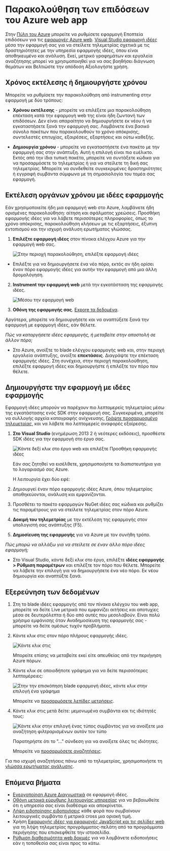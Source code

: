 <properties
    pageTitle="Παρακολούθηση των επιδόσεων εφαρμογής Azure web | Microsoft Azure"
    description="Εφαρμογή παρακολούθησης επιδόσεων για εφαρμογές Azure web. Γράφημα φόρτωση και ο χρόνος απόκρισης, πληροφορίες για τις εξαρτήσεις και Ορισμός ειδοποιήσεων για την απόδοση."
    services="application-insights"
    documentationCenter=".net"
    authors="alancameronwills"
    manager="douge"/>

<tags
    ms.service="azure-portal"
    ms.workload="na"
    ms.tgt_pltfrm="na"
    ms.devlang="na"
    ms.topic="article"
    ms.date="10/24/2016"
    ms.author="awills"/>

# <a name="monitor-azure-web-app-performance"></a>Παρακολούθηση των επιδόσεων του Azure web app

Στην [Πύλη του Azure](https://portal.azure.com) μπορείτε να ρυθμίσετε εφαρμογή Εποπτεία επιδόσεων για τις [εφαρμογές Azure web](../app-service-web/app-service-web-overview.md). [Visual Studio εφαρμογή ιδέες](app-insights-overview.md) μέσα την εφαρμογή σας για να στείλετε τηλεμετρίας σχετικά με τις δραστηριότητες με την υπηρεσία εφαρμογής ιδέες, όπου είναι αποθηκευμένο και ανάλυση. Εκεί, μετρικό γραφημάτων και εργαλεία αναζήτησης μπορεί να χρησιμοποιηθεί για να σας βοηθήσει διάγνωση θεμάτων και Βελτιώστε την απόδοση Αξιολογήστε χρήση.

## <a name="run-time-or-build-time"></a>Χρόνος εκτέλεσης ή δημιουργήστε χρόνου

Μπορείτε να ρυθμίσετε την παρακολούθηση από instrumenting στην εφαρμογή με δύο τρόπους:

* **Χρόνου εκτέλεσης** - μπορείτε να επιλέξετε μια παρακολούθηση επέκταση κατά την εφαρμογή web της είναι ήδη ζωντανή των επιδόσεων. Δεν είναι απαραίτητο να δημιουργήσετε εκ νέου ή να εγκαταστήσετε ξανά την εφαρμογή σας. Λαμβάνετε ένα βασικό σύνολο πακέτων που παρακολουθούν το χρόνο απόκρισης, συντελεστές επιτυχίας, εξαιρέσεις, εξαρτήσεις και ούτω καθεξής. 
 
* **Δημιουργία χρόνου** - μπορείτε να εγκαταστήσετε ένα πακέτο με την εφαρμογή σας στην ανάπτυξη. Αυτή η επιλογή είναι πιο ευέλικτο. Εκτός από την ίδια τυπική πακέτα, μπορείτε να συντάξετε κώδικα για να προσαρμόσετε το τηλεμετρίας ή για να στείλετε τη δική σας τηλεμετρίας. Μπορείτε να συνδεθείτε συγκεκριμένες δραστηριότητες ή εγγραφή συμβάντα σύμφωνα με τη σημασιολογία του τομέα σας εφαρμογή. 

## <a name="run-time-instrumentation-with-application-insights"></a>Εκτέλεση οργάνων χρόνου με ιδέες εφαρμογής

Εάν χρησιμοποιείτε ήδη μια εφαρμογή web στο Azure, λαμβάνετε ήδη ορισμένες παρακολούθηση: αίτηση και σφάλματος χρεώσεις. Προσθήκη εφαρμογής ιδέες για να λάβετε περισσότερες πληροφορίες, όπως το χρόνο απόκρισης, παρακολούθηση κλήσεων με τις εξαρτήσεις, έξυπνη εντοπισμού και την ισχυρή ανάλυση ερωτήματος γλώσσας. 

1. **Επιλέξτε εφαρμογή ιδέες** στον πίνακα ελέγχου Azure για την εφαρμογή web σας.

    ![Στην περιοχή παρακολούθηση, επιλέξτε εφαρμογή ιδέες](./media/app-insights-azure-web-apps/05-extend.png)

 * Επιλέξτε για να δημιουργήσετε ένα νέο πόρο, εκτός αν ήδη ορίσει έναν πόρο εφαρμογής ιδέες για αυτήν την εφαρμογή από μια άλλη δρομολόγηση.

2. **Instrument την εφαρμογή web** μετά την εγκατάσταση της εφαρμογής ιδέες. 

    ![Μέσου την εφαρμογή web](./media/app-insights-azure-web-apps/restart-web-app-for-insights.png)

3. **Οθόνη της εφαρμογής σας**.  [Expore τα δεδομένα](#explore-the-data).

Αργότερα, μπορείτε να δημιουργήσετε και να αναπτύξετε ξανά την εφαρμογή με εφαρμογή ιδέες, εάν θέλετε.

*Πώς να καταργήσετε ιδέες εφαρμογής, ή μεταβείτε στην αποστολή σε άλλον πόρο;*

* Στο Azure, ανοίξτε το blade ελέγχου εφαρμογής web και, στην περιοχή εργαλεία ανάπτυξης, ανοίξτε **επεκτάσεις**. Διαγράψτε την επέκταση εφαρμογής ιδέες. Στη συνέχεια, στην περιοχή παρακολούθηση, επιλέξτε εφαρμογή ιδέες και δημιουργήστε ή επιλέξτε τον πόρο που θέλετε.

## <a name="build-the-app-with-application-insights"></a>Δημιουργήστε την εφαρμογή με ιδέες εφαρμογής

Εφαρμογή ιδέες μπορούν να παρέχουν πιο λεπτομερείς τηλεμετρίας μέσω της εγκατάστασης ενός SDK στην εφαρμογή σας. Συγκεκριμένα, μπορείτε να συλλογής αρχεία καταγραφής ανίχνευσης, [Γράψτε προσαρμοσμένο τηλεμετρίας](../application-insights/app-insights-api-custom-events-metrics.md), και να λάβετε πιο λεπτομερείς αναφορές εξαίρεσης.

1. **Στο Visual Studio** (ενημέρωση 2013 2 ή νεότερες εκδόσεις), προσθέστε SDK ιδέες για την εφαρμογή στο έργο σας.

    ![Κάντε δεξί κλικ στο έργο web και επιλέξτε Προσθήκη εφαρμογής ιδέες](./media/app-insights-azure-web-apps/03-add.png)

    Εάν σας ζητηθεί να εισέλθετε, χρησιμοποιήστε τα διαπιστευτήρια για το λογαριασμό σας Azure.

    Η λειτουργία έχει δύο εφέ:

 1. Δημιουργεί έναν πόρο εφαρμογής ιδέες Azure, όπου τηλεμετρίας αποθηκεύονται, ανάλυση και εμφανίζονται.
 2. Προσθέτει το πακέτο εφαρμογών NuGet ιδέες σας κώδικα και ρυθμίζει τις παραμέτρους για να στείλετε τηλεμετρίας στον πόρο Azure.

2. **Δοκιμή του τηλεμετρίας** με την εκτέλεση της εφαρμογής στον υπολογιστή σας ανάπτυξης (F5).

3. **Δημοσίευση της εφαρμογής** για να Azure με τον συνήθη τρόπο. 


*Πώς μπορώ να αλλάξω για να στείλετε σε έναν άλλο πόρο ιδέες εφαρμογή;*

* Στο Visual Studio, κάντε δεξί κλικ στο έργο, επιλέξτε **ιδέες εφαρμογής > Ρύθμιση παραμέτρων** και επιλέξτε τον πόρο που θέλετε. Μπορείτε να λάβετε την επιλογή για να δημιουργήσετε ένα νέο πόρο. Εκ νέου δημιουργία και αναπτύξτε ξανά.

## <a name="explore-the-data"></a>Εξερεύνηση των δεδομένων

1. Στη το blade ιδέες εφαρμογής από τον πίνακα ελέγχου του web app, μπορείτε να δείτε Live μετρικά που εμφανίζει αιτήσεις και αποτυχίες μέσα σε δευτερόλεπτα ή δύο από αυτές που μεσολαβούν. Είναι πολύ χρήσιμο εμφάνισης όταν Αναδημοσίευση της εφαρμογής σας - μπορείτε να δείτε αμέσως τυχόν προβλήματα.

2. Κάντε κλικ στις στον πόρο πλήρους εφαρμογής ιδέες.

    
    ![Κάντε κλικ στις](./media/app-insights-azure-web-apps/view-in-application-insights.png)

    Μπορείτε επίσης να μεταβείτε εκεί είτε απευθείας από την περιήγηση Azure πόρων.

2. Κάντε κλικ σε οποιοδήποτε γράφημα για να δείτε περισσότερες λεπτομέρειες:

    ![Στην την επισκόπηση blade εφαρμογή ιδέες, κάντε κλικ στην επιλογή ένα γράφημα](./media/app-insights-azure-web-apps/07-dependency.png)

    Μπορείτε να [προσαρμόσετε λεπίδες μετρήσεις](../application-insights/app-insights-metrics-explorer.md).

3. Κάντε κλικ στις μετά δείτε: μεμονωμένα συμβάντα και τις ιδιότητές τους:

    ![Κάντε κλικ στην επιλογή ένας τύπος συμβάντος για να ανοίξετε μια αναζήτηση φιλτραρισμένων αυτόν τον τύπο](./media/app-insights-azure-web-apps/08-requests.png)

    Παρατηρήστε ότι το "..." σύνδεση για να ανοίξετε όλες τις ιδιότητες.

    Μπορείτε να [προσαρμόσετε αναζητήσεις](../application-insights/app-insights-diagnostic-search.md).

Για πιο ισχυρή αναζητήσεις πάνω από το τηλεμετρίας, χρησιμοποιήστε τη [γλώσσα ερωτήματος ανάλυσης](../application-insights/app-insights-analytics-tour.md).





## <a name="next-steps"></a>Επόμενα βήματα

* [Ενεργοποίηση Azure Διαγνωστικά](app-insights-azure-diagnostics.md) σε εφαρμογή ιδέες.
* [Οθόνη μετρικά εύρυθμης λειτουργίας υπηρεσίας](../monitoring-and-diagnostics/insights-how-to-customize-monitoring.md) για να βεβαιωθείτε ότι η υπηρεσία σας είναι διαθέσιμο και αποκρίνεται.
* [Λήψη ειδοποίησης ειδοποιήσεις](../monitoring-and-diagnostics/insights-receive-alert-notifications.md) κάθε φορά που συμβαίνουν λειτουργικές συμβάντα ή μετρικά cross μια οριακή τιμή.
* Χρήση [Εφαρμογής ιδέες για εφαρμογές JavaScript και τις σελίδες web](app-insights-web-track-usage.md) για τη λήψη τηλεμετρίας προγράμματος-πελάτη από τα προγράμματα περιήγησης που επισκεφθείτε την ιστοσελίδα.
* [Ρύθμιση διαθεσιμότητα web δοκιμές](app-insights-monitor-web-app-availability.md) για να λαμβάνετε ειδοποιήσεις εάν η τοποθεσία σας είναι προς τα κάτω.
